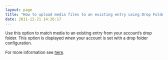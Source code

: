 ```yaml
---
layout: page
title: "How to upload media files to an existing entry using Drop Folders"
date: 2011-12-21 14:26:17
---
```


<span style="font-size: small;">Use this option to match media to an existing entry from your account’s drop folder. This option is displayed when your account is set with a drop folder configuration.</span>  
  
<span style="font-size: small;">For more information see <a href="http://knowledge.kaltura.com/node/46" target="_blank" title="Kaltura Drop Folders">here</a>. </span>